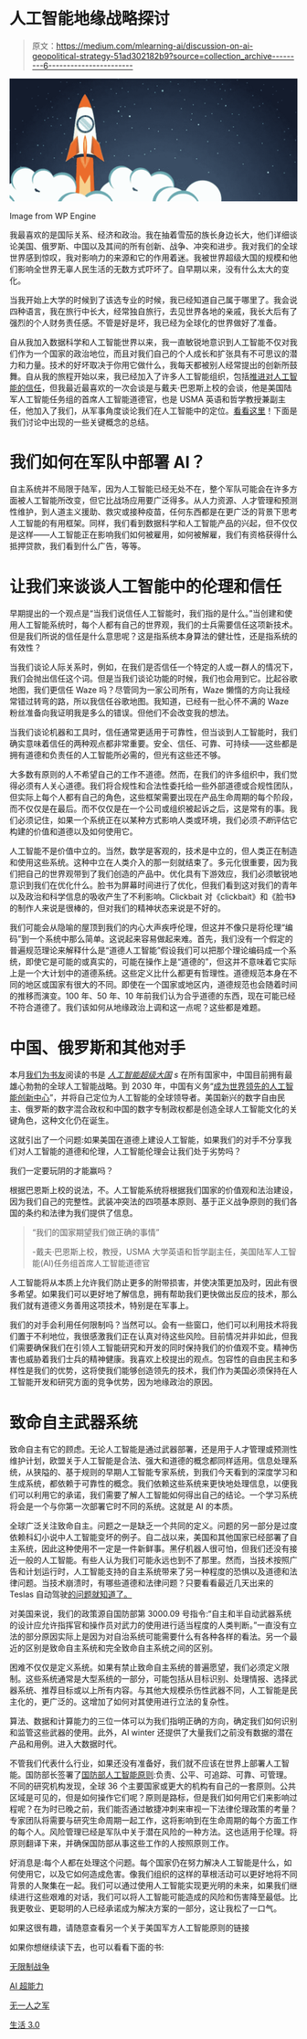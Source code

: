# 人工智能地缘战略探讨

> 原文：<https://medium.com/mlearning-ai/discussion-on-ai-geopolitical-strategy-51ad302182b9?source=collection_archive---------6----------------------->

![](img/cf43474ea2ff938f39bf086a489bdb94.png)

Image from WP Engine

我最喜欢的是国际关系、经济和政治。我在抽着雪茄的族长身边长大，他们详细谈论美国、俄罗斯、中国以及其间的所有创新、战争、冲突和进步。我对我们的全球世界感到惊叹，我对影响力的来源和它的作用着迷。我被世界超级大国的规模和他们影响全世界无辜人民生活的无数方式吓坏了。自早期以来，没有什么太大的变化。

当我开始上大学的时候到了该选专业的时候，我已经知道自己属于哪里了。我会说四种语言，我在旅行中长大，经常独自旅行，去见世界各地的亲戚，我长大后有了强烈的个人财务责任感。不管是好是坏，我已经为全球化的世界做好了准备。

自从我加入数据科学和人工智能世界以来，我一直敏锐地意识到人工智能不仅对我们作为一个国家的政治地位，而且对我们自己的个人成长和扩张具有不可思议的潜力和力量。技术的好坏取决于你用它做什么，我每天都被别人经常提出的创新所鼓舞。自从我的旅程开始以来，我已经加入了许多人工智能组织，包括[推进对人工智能的信任](https://www.linkedin.com/company/advancingtrustinai/?viewAsMember=true)，但我最近最喜欢的一次会谈是与戴夫·巴恩斯上校的会谈，他是美国陆军人工智能任务组的首席人工智能道德官，也是 USMA 英语和哲学教授兼副主任，他加入了我们，从军事角度谈论我们在人工智能中的定位。[看看这里](https://www.linkedin.com/video/live/urn:li:ugcPost:6776547678043037696/)！下面是我们讨论中出现的一些关键概念的总结。

# 我们如何在军队中部署 AI？

自主系统并不局限于陆军，因为人工智能已经无处不在，整个军队可能会在许多方面被人工智能所改变，但它比战场应用要广泛得多。从人力资源、人才管理和预测性维护，到人道主义援助、救灾或接种疫苗，任何东西都是在更广泛的背景下思考人工智能的有用框架。同样，我们看到数据科学和人工智能产品的兴起，但不仅仅是这样——人工智能正在影响我们如何被雇用，如何被解雇，我们有资格获得什么抵押贷款，我们看到什么广告，等等。

# 让我们来谈谈人工智能中的伦理和信任

早期提出的一个观点是“当我们说信任人工智能时，我们指的是什么。”当创建和使用人工智能系统时，每个人都有自己的世界观，我们的士兵需要信任这项新技术。但是我们所说的信任是什么意思呢？这是指系统本身算法的健壮性，还是指系统的有效性？

当我们谈论人际关系时，例如，在我们是否信任一个特定的人或一群人的情况下，我们会抛出信任这个词。但是当我们谈论功能的时候，我们也会用到它。比起谷歌地图，我们更信任 Waze 吗？尽管同为一家公司所有，Waze 懒惰的方向让我经常错过转弯的路，所以我信任谷歌地图。我知道，已经有一批心怀不满的 Waze 粉丝准备向我证明我是多么的错误。但他们不会改变我的想法。

当我们谈论机器和工具时，信任通常更适用于可靠性，但当谈到人工智能时，我们确实意味着信任的两种观点都非常重要。安全、信任、可靠、可持续——这些都是拥有道德和负责任的人工智能所必需的，但光有这些还不够。

大多数有原则的人不希望自己的工作不道德。然而，在我们的许多组织中，我们觉得必须有人关心道德。我们将合规性和合法性委托给一些外部道德或合规性团队，但实际上每个人都有自己的角色，这些框架需要出现在产品生命周期的每个阶段，而不仅仅是在最后。而不仅仅是在一个公司或组织被起诉之后，这是常有的事。我们必须记住，如果一个系统正在以某种方式影响人类或环境，我们必须*不断*评估它构建的价值和道德以及如何使用它。

人工智能不是价值中立的。当然，数学是客观的，技术是中立的，但人类正在制造和使用这些系统。这种中立在人类介入的那一刻就结束了。多元化很重要，因为我们把自己的世界观带到了我们创造的产品中。优化具有下游效应，我们必须敏锐地意识到我们在优化什么。脸书为屏幕时间进行了优化，但我们看到这对我们的青年以及政治和科学信息的吸收产生了不利影响。Clickbait 对《clickbait》和《脸书》的制作人来说是很棒的，但对我们的精神状态来说是不好的。

我们可能会从隐喻的屋顶到我们的内心大声疾呼伦理，但这并不像只是将伦理“编码”到一个系统中那么简单。这说起来容易做起来难。首先，我们没有一个假定的普遍规范理论来解释什么是“道德人工智能”假设我们可以把那个理论编码成一个系统，即使它是可能的或真实的，可能在操作上是“道德的”，但这并不意味着它实际上是一个大计划中的道德系统。这些定义比什么都更有哲理性。道德规范本身在不同的地区或国家有很大的不同。即使在一个国家或地区内，道德规范也会随着时间的推移而演变。100 年、50 年、10 年前我们认为合乎道德的东西，现在可能已经不符合道德了。我们该如何从地缘政治上调和这一点呢？这些都是难题。

# 中国、俄罗斯和其他对手

本月[我们为](https://www.linkedin.com/events/bookclubdiscussion-aisuper-powe6770943532015386624/)[书友](https://www.linkedin.com/groups/12494999/)阅读的书是 [*人工智能超级大国*](https://www.amazon.com/AI-Superpowers-China-Silicon-Valley/dp/132854639X/ref=sr_1_1?crid=3AYRZVBKH4A1D&keywords=ai+superpowers&qid=1616193947&s=books&sprefix=ai+s%2Cstripbooks%2C157&sr=1-1) *s* 在所有国家中，中国目前拥有最雄心勃勃的全球人工智能战略。到 2030 年，中国有义务“[成为世界领先的人工智能创新中心](https://futureoflife.org/ai-policy-china/)”，并将自己定位为人工智能的全球领导者。美国新兴的数字自由民主、俄罗斯的数字混合政权和中国的数字专制政权都是创造全球人工智能文化的关键角色，这种文化仍在诞生。

这就引出了一个问题:如果美国在道德上建设人工智能，如果我们的对手不分享我们对人工智能的道德和伦理，人工智能伦理会让我们处于劣势吗？

我们一定要玩阴的才能赢吗？

根据巴恩斯上校的说法，不。人工智能系统将根据我们国家的价值观和法治建设，因为我们自己的完整性。武装冲突法的四项基本原则、基于正义战争原则的我们各国的条约和法律为我们提供了信息。

> “我们的国家期望我们做正确的事情”
> 
> -戴夫·巴恩斯上校，教授，USMA 大学英语和哲学副主任，美国陆军人工智能(AI)任务组首席人工智能道德官

人工智能将从本质上允许我们防止更多的附带损害，并使决策更加及时，因此有很多希望。如果我们可以更好地了解信息，拥有帮助我们更快做出反应的技术，那么我们就有道德义务善用这项技术，特别是在军事上。

我们的对手会利用任何限制吗？当然可以。会有一些窗口，他们可以利用技术将我们置于不利地位，我很感激我们正在认真对待这些风险。目前情况并非如此，但我们需要确保我们在引领人工智能研究和开发的同时保持我们的价值观不变。精神伤害也威胁着我们士兵的精神健康。我喜欢上校提出的观点。包容性的自由民主和多样性是我们的优势，这将使我们能够创造领先的技术，我们作为美国必须保持在人工智能开发和研究方面的竞争优势，因为地缘政治的原因。

# 致命自主武器系统

致命自主有它的顾虑。无论人工智能是通过武器部署，还是用于人才管理或预测性维护计划，欧盟关于人工智能是合法、强大和道德的概念都同样适用。信息处理系统，从狭隘的、基于规则的早期人工智能专家系统，到我们今天看到的深度学习和生成系统，都依赖于可靠性的概念。我们依赖这些系统来更快地处理信息，以便我们可以利用它的承诺，我们需要了解人工智能如何得出自己的结论。一个学习系统将会是一个与你第一次部署它时不同的系统。这就是 AI 的本质。

全球广泛关注致命自主。问题之一是缺乏一个共同的定义。问题的另一部分是过度依赖科幻小说中人工智能变坏的例子。自二战以来，美国和其他国家已经部署了自主系统，因此这种使用不一定是一件新鲜事。黑仔机器人很可怕，但我们还没有接近一般的人工智能。有些人认为我们可能永远也到不了那里。然而，当技术按照广告和计划运行时，人工智能支持的自主系统带来了另一种程度的恐惧以及道德和法律问题。当技术崩溃时，有哪些道德和法律问题？只要看看最近几天出来的 Teslas 自动驾驶[的问题就知道了。](https://www.vox.com/recode/2020/2/26/21154502/tesla-autopilot-fatal-crashes)

对美国来说，我们的政策源自国防部第 3000.09 号指令:“自主和半自动武器系统的设计应允许指挥官和操作员对武力的使用进行适当程度的人类判断。”一直没有立法的部分原因实际上是因为对自治系统可能需要什么有各种各样的看法。另一个最近的区别是致命自主系统和完全致命自主系统之间的区别。

困难不仅仅是定义系统。如果有禁止致命自主系统的普遍愿望，我们必须定义限制。这些系统通常是大型系统的一部分，可能包括从目标识别、处理情报、选择武器系统、推荐目标或以上所有内容。与其他大规模杀伤性武器不同，人工智能是民主化的，更广泛的。这增加了如何对其使用进行立法的复杂性。

算法、数据和计算能力的三位一体可以为我们指明正确的方向，确定我们如何识别和监管这些武器的使用。此外，AI winter 还提供了大量我们之前没有数据的潜在产品和用例。进入大数据时代。

不管我们代表什么行业，如果还没有准备好，我们就不应该在世界上部署人工智能。国防部长签署了[国防部人工智能原则](https://www.defense.gov/Explore/News/Article/Article/2094085/dod-adopts-5-principles-of-artificial-intelligence-ethics/):负责、公平、可追踪、可靠、可管理。不同的研究机构发现，全球 36 个主要国家或更大的机构有自己的一套原则。公共区域是可见的，但是如何操作它们呢？原则是路标，但是我们如何用它们来影响过程呢？在为时已晚之前，我们能否通过敏捷冲刺来审视一下法律伦理政策的考量？专家团队将需要与研究生命周期一起工作，这将影响到在生命周期的每个方面工作的每个人。风险管理已经是军队中关于潜在风险的一种方法。这也适用于伦理。将原则翻译下来，并确保国防部从事这些工作的人按照原则工作。

好消息是:每个人都在处理这个问题。每个国家仍在努力解决人工智能是什么，如何使用它，以及它如何造成危害。像我们组织的这样的草根活动可以更好地将不同背景的人聚集在一起。我们可以通过使用人工智能实现更光明的未来，如果我们继续进行这些艰难的对话，我们可以将人工智能可能造成的风险和伤害降至最低。比我更敬业、更聪明的人已经承诺成为解决方案的一部分，这让我松了一口气。

如果这很有趣，请随意查看另一个关于美国军方人工智能原则的链接

如果你想继续读下去，也可以看看下面的书:

[无限制战争](https://www.amazon.com/Unrestricted-Warfare-Chinas-Destroy-America/dp/1626543054)

[AI 超能力](https://www.amazon.com/AI-Superpowers-Kai-Fu-Lee-audiobook/dp/B07G8KTTX4/ref=sr_1_1?crid=2HLK7WEY7S4KJ&dchild=1&keywords=ai+superpowers&qid=1616190087&s=books&sprefix=ai+superpowers%2Cstripbooks%2C155&sr=1-1)

[无一人之军](https://www.amazon.com/Army-None-Autonomous-Weapons-Future/dp/0393608980)

[生活 3.0](https://www.amazon.com/Life-3-0-Being-Artificial-Intelligence/dp/1101946598)